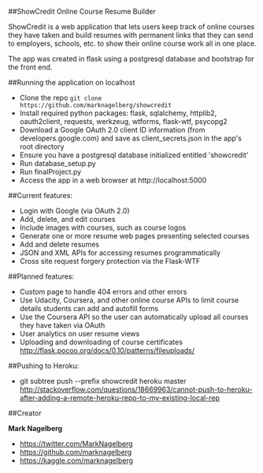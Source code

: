 ##ShowCredit Online Course Resume Builder

ShowCredit is a web application that lets users keep track of online
courses they have taken and build resumes with permanent links that
they can send to employers, schools, etc. to show their online
course work all in one place.

The app was created in flask using a postgresql database and bootstrap
for the front end.

##Running the application on localhost
* Clone the repo `git clone https://github.com/marknagelberg/showcredit`
* Install required python packages: flask, sqlalchemy, httplib2, oauth2client, requests, werkzeug, wtforms, flask-wtf, psycopg2
* Download a Google OAuth 2.0 client ID information (from developers.google.com) and save as client_secrets.json in the app's root directory
* Ensure you have a postgresql database initialized entitled 'showcredit'
* Run database_setup.py
* Run finalProject.py
* Access the app in a web browser at http://localhost:5000

##Current features:
* Login with Google (via OAuth 2.0)
* Add, delete, and edit courses
* Include images with courses, such as course logos
* Generate one or more resume web pages presenting selected courses
* Add and delete resumes
* JSON and XML APIs for accessing resumes programmatically
* Cross site request forgery protection via the Flask-WTF

##Planned features:
* Custom page to handle 404 errors and other errors
* Use Udacity, Coursera, and other online course APIs to limit course details students can add
and autofill forms
* Use the Coursera API so the user can automatically upload all courses they have taken via OAuth
* User analytics on user resume views
* Uploading and downloading of course certificates http://flask.pocoo.org/docs/0.10/patterns/fileuploads/

##Pushing to Heroku:
* git subtree push --prefix showcredit heroku master
http://stackoverflow.com/questions/18669963/cannot-push-to-heroku-after-adding-a-remote-heroku-repo-to-my-existing-local-rep

##Creator

**Mark Nagelberg**

* <https://twitter.com/MarkNagelberg>
* <https://github.com/marknagelberg>
* <https://kaggle.com/marknagelberg>
